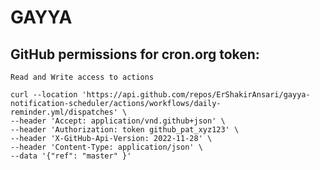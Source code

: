 
# GAYYA 

## GitHub permissions for cron.org token:
`Read and Write access to actions`


```http request
curl --location 'https://api.github.com/repos/ErShakirAnsari/gayya-notification-scheduler/actions/workflows/daily-reminder.yml/dispatches' \
--header 'Accept: application/vnd.github+json' \
--header 'Authorization: token github_pat_xyz123' \
--header 'X-GitHub-Api-Version: 2022-11-28' \
--header 'Content-Type: application/json' \
--data '{"ref": "master" }'
```